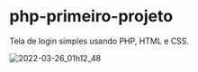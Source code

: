 # php-primeiro-projeto
Tela de login simples usando PHP, HTML e CSS.


![2022-03-26_01h12_48](https://user-images.githubusercontent.com/97207282/160225148-82ed6634-8bb4-4f0b-be56-3ca03c0e906c.png)
